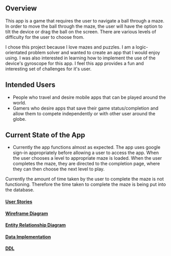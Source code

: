 ## Overview
This app is a game that requires the user to navigate a ball through a maze. In order to move the 
ball through the maze, the user will have the option to tilt the device or drag the ball on the screen.
There are various levels of difficulty for the user to choose from.  

I chose this project because I love mazes and puzzles. I am a logic-orientated problem solver and 
wanted to create an app that I would enjoy using. I was also interested in learning how to implement
the use of the device's gyroscope for this app. I feel this app provides a fun and interesting 
set of challenges for it's user.   


## Intended Users
* People who travel and desire mobile apps that can be played around the world.
* Gamers who desire apps that save their game status/completion and allow them to compete 
independently or with other user around the globe.

## Current State of the App

* Currently the app functions almost as expected. The app uses google sign-in appropriately before 
allowing a user to access the app. When the user chooses a level to appropriate maze is loaded. When
the user completes the maze, they are directed to the completion page, where they can then choose
the next level to play. 

Currently the amount of time taken by the user to complete the maze is not functioning. Therefore the 
time taken to complete the maze is being put into the database.  
 
#### [User Stories](docs/user-stories.md)  
 
#### [Wireframe Diagram](docs/wireframe.md)

#### [Entity Relationship Diagram](docs/erd.md)

#### [Data Implementation](docs/data-implementation.md)

#### [DDL](docs/ddl.md)

